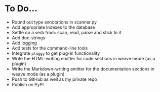 # To Do...

* Round out type annotations in scanner.py
* Add appropriate indexes to the database
* Settle on a verb from: scan, read, parse and stick to it
* Add doc-strings
* Add logging
* Add tests for the command-line tools
* Integrate `pluggy` to get plug-in functionality
* Write the HTML-writing emitter for code sections in weave mode (as a plugin)
* Write the Markdown-writing emitter for the documentation sections in weave mode (as a plugin)
* Push to GitHub as well as my private repo
* Publish on PyPI
